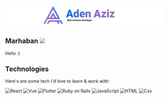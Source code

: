 <img alt="Header" src="/aden aziz.png" />

## Marhaban <img src="https://media.giphy.com/media/hvRJCLFzcasrR4ia7z/giphy.gif" width="25px">

Hello :)

## Technologies
Here's are some tech i'd love to learn & work with:
<p>
  <img alt="React" src="https://img.shields.io/badge/React-61DAFB?logo=react&logoColor=white&style=for-the-badge" />
  <img alt="Vue" src="https://img.shields.io/badge/Vue-4FC08D?logo=vue.js&logoColor=white&style=for-the-badge" />
  <img alt="Flutter" src="https://img.shields.io/badge/Flutter-02569B?logo=flutter&logoColor=white&style=for-the-badge" />
  <img alt="Ruby on Rails" src="https://img.shields.io/badge/Ruby%20On%20Rails-CC0000?logo=ruby-on-rails&logoColor=white&style=for-the-badge">
  <img alt="JavaScript" src="https://img.shields.io/badge/JavaScript-F7DF1E?logo=javascript&logoColor=white&style=for-the-badge" />
  <img alt="HTML" src="https://img.shields.io/badge/HTML-E34F26?logo=html5&logoColor=white&style=for-the-badge" />
  <img alt="Css" src="https://img.shields.io/badge/CSS-1572B6?logo=css3&logoColor=white&style=for-the-badge" />
</p>
